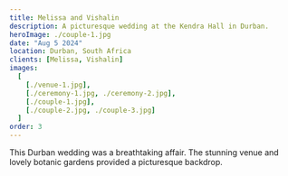 ```yaml
---
title: Melissa and Vishalin
description: A picturesque wedding at the Kendra Hall in Durban.
heroImage: ./couple-1.jpg
date: "Aug 5 2024"
location: Durban, South Africa
clients: [Melissa, Vishalin]
images:
  [
    [./venue-1.jpg],
    [./ceremony-1.jpg, ./ceremony-2.jpg],
    [./couple-1.jpg],
    [./couple-2.jpg, ./couple-3.jpg]
  ]
order: 3
---
```


This Durban wedding was a breathtaking affair. The stunning venue and lovely botanic gardens provided a picturesque backdrop.
